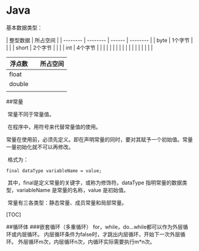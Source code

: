 # Java

基本数据类型：

| 整型数据 | 所占空间 |
| -------- | -------- | ------ | -------- |
| byte     | 1个字节  |        |          |
| short    | 2个字节  |  |          |
| int      | 4个字节  |  |          |
|          |          |        |          |
|          |          |        |          |
|          |          |        |          |

| 浮点数 |      | 所占空间 |
| ------ | ---- | -------- |
| float  |      |          |
| double |      |          |
|        |      |          |

##常量

​		常量不同于常量值。

​		在程序中，用符号来代替常量值的使用。

​		常量在使用前，必须先定义。即在声明常量的同时，要对其赋予一个初始值。常量一量初始化就不可以再修改。

​		格式为：

`final dataType variableName = value;`

​		其中，final是定义常量的关键字，或称为修饰符。dataType 指明常量的数据类型，variableName  是常量的名称，value 是初始值。

​		常量有三各类型：静态常量、成员常量和局部常量。

[TOC]

##循环体
###嵌套循环（多重循环）
for，while，do...while都可以作为外层循环或内层循环。
内层循环条件为false时，才跳出内层循环，开始下一次外层循环。
外层循环m次，内层循环n次，内循环实际需要执行m*n次。